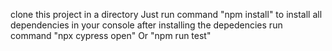 clone this project in a directory
Just run command "npm install" to install all dependencies in your console
after installing the depedencies run command "npx cypress open" Or "npm run test"